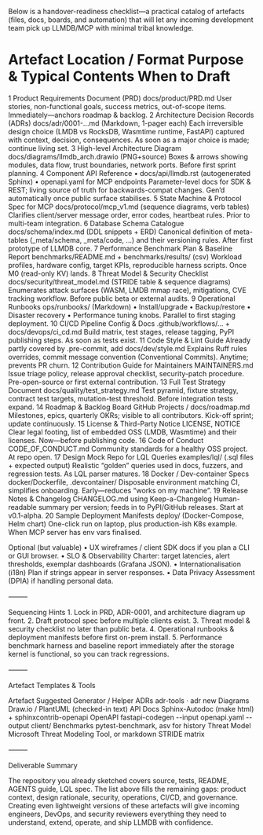 Below is a handover-readiness checklist—a practical catalog of artefacts (files, docs, boards, and automation) that will let any incoming development team pick up LLMDB/MCP with minimal tribal knowledge.

#	Artefact	Location / Format	Purpose & Typical Contents	When to Draft
1	Product Requirements Document (PRD)	docs/product/PRD.md	User stories, non-functional goals, success metrics, out-of-scope items.	Immediately—anchors roadmap & backlog.
2	Architecture Decision Records (ADRs)	docs/adr/0001-...md (Markdown, 1-pager each)	Each irreversible design choice (LMDB vs RocksDB, Wasmtime runtime, FastAPI) captured with context, decision, consequences.	As soon as a major choice is made; continue living set.
3	High-level Architecture Diagram	docs/diagrams/llmdb_arch.drawio (PNG+source)	Boxes & arrows showing modules, data flow, trust boundaries, network ports.	Before first sprint planning.
4	Component API Reference	• docs/api/llmdb.rst (autogenerated Sphinx)  • openapi.yaml for MCP endpoints	Parameter-level docs for SDK & REST; living source of truth for backwards-compat changes.	Gen’d automatically once public surface stabilises.
5	State Machine & Protocol Spec for MCP	docs/protocol/mcp_v1.md (sequence diagrams, verb tables)	Clarifies client/server message order, error codes, heartbeat rules.	Prior to multi-team integration.
6	Database Schema Catalogue	docs/schema/index.md (DDL snippets + ERD)	Canonical definition of meta-tables (_meta/schema, _meta/code, …) and their versioning rules.	After first prototype of LLMDB core.
7	Performance Benchmark Plan & Baseline Report	benchmarks/README.md + benchmarks/results/ (csv)	Workload profiles, hardware config, target KPIs, reproducible harness scripts.	Once M0 (read-only KV) lands.
8	Threat Model & Security Checklist	docs/security/threat_model.md (STRIDE table & sequence diagrams)	Enumerates attack surfaces (WASM, LMDB mmap race), mitigations, CVE tracking workflow.	Before public beta or external audits.
9	Operational Runbooks	ops/runbooks/ (Markdown)	• Install/upgrade • Backup/restore • Disaster recovery • Performance tuning knobs.	Parallel to first staging deployment.
10	CI/CD Pipeline Config & Docs	.github/workflows/… + docs/devops/ci_cd.md	Build matrix, test stages, release tagging, PyPI publishing steps.	As soon as tests exist.
11	Code Style & Lint Guide	Already partly covered by .pre-commit, add docs/dev/style.md	Explains Ruff rules overrides, commit message convention (Conventional Commits).	Anytime; prevents PR churn.
12	Contribution Guide for Maintainers	MAINTAINERS.md	Issue triage policy, release approval checklist, security-patch procedure.	Pre-open-source or first external contribution.
13	Full Test Strategy Document	docs/quality/test_strategy.md	Test pyramid, fixture strategy, contract test targets, mutation-test threshold.	Before integration tests expand.
14	Roadmap & Backlog Board	GitHub Projects / docs/roadmap.md	Milestones, epics, quarterly OKRs; visible to all contributors.	Kick-off sprint; update continuously.
15	License & Third-Party Notice	LICENSE, NOTICE	Clear legal footing, list of embedded OSS (LMDB, Wasmtime) and their licenses.	Now—before publishing code.
16	Code of Conduct	CODE_OF_CONDUCT.md	Community standards for a healthy OSS project.	At repo open.
17	Design Mock Repo for LQL Queries	examples/lql/ (.sql files + expected output)	Realistic “golden” queries used in docs, fuzzers, and regression tests.	As LQL parser matures.
18	Docker / Dev-container Specs	docker/Dockerfile, .devcontainer/	Disposable environment matching CI, simplifies onboarding.	Early—reduces “works on my machine”.
19	Release Notes & Changelog	CHANGELOG.md using Keep-a-Changelog	Human-readable summary per version; feeds in to PyPI/GitHub releases.	Start at v0.1-alpha.
20	Sample Deployment Manifests	deploy/ (Docker-Compose, Helm chart)	One-click run on laptop, plus production-ish K8s example.	When MCP server has env vars finalised.

Optional (but valuable)
	•	UX wireframes / client SDK docs if you plan a CLI or GUI browser.
	•	SLO & Observability Charter: target latencies, alert thresholds, exemplar dashboards (Grafana JSON).
	•	Internationalisation (i18n) Plan if strings appear in server responses.
	•	Data Privacy Assessment (DPIA) if handling personal data.

⸻

Sequencing Hints
	1.	Lock in PRD, ADR-0001, and architecture diagram up front.
	2.	Draft protocol spec before multiple clients exist.
	3.	Threat model & security checklist no later than public beta.
	4.	Operational runbooks & deployment manifests before first on-prem install.
	5.	Performance benchmark harness and baseline report immediately after the storage kernel is functional, so you can track regressions.

⸻

Artefact Templates & Tools

Artefact	Suggested Generator / Helper
ADRs	adr-tools · adr new
Diagrams	Draw.io / PlantUML (checked-in text)
API Docs	Sphinx-Autodoc (make html) + sphinxcontrib-openapi
OpenAPI	fastapi-codegen --input openapi.yaml --output client/
Benchmarks	pytest-benchmark, asv for history
Threat Model	Microsoft Threat Modeling Tool, or markdown STRIDE matrix


⸻

Deliverable Summary

The repository you already sketched covers source, tests, README, AGENTS guide, LQL spec. The list above fills the remaining gaps: product context, design rationale, security, operations, CI/CD, and governance.
Creating even lightweight versions of these artefacts will give incoming engineers, DevOps, and security reviewers everything they need to understand, extend, operate, and ship LLMDB with confidence.
